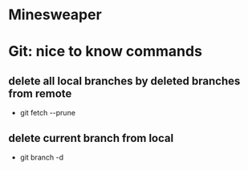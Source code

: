 # Minesweaper

# Git: nice to know commands

## delete all local branches by deleted branches from remote
- git fetch --prune 

## delete current branch from local
- git branch -d <branch>
